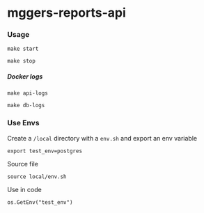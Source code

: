 # mggers-reports-api

### Usage

```
make start
```

```
make stop
```

##### Docker logs
```
make api-logs
```

```
make db-logs
```

### Use Envs

Create a `/local` directory with a `env.sh` and export an env variable
```
export test_env=postgres
```

Source file
```
source local/env.sh
```

Use in code
```
os.GetEnv("test_env")
```
